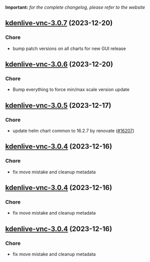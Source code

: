 **Important:**
*for the complete changelog, please refer to the website*




## [kdenlive-vnc-3.0.7](https://github.com/truecharts/charts/compare/kdenlive-vnc-3.0.6...kdenlive-vnc-3.0.7) (2023-12-20)

### Chore

- bump patch versions on all charts for new GUI release
  
  


## [kdenlive-vnc-3.0.6](https://github.com/truecharts/charts/compare/kdenlive-vnc-3.0.5...kdenlive-vnc-3.0.6) (2023-12-20)

### Chore

- Bump everything to force min/max scale version update
  
  


## [kdenlive-vnc-3.0.5](https://github.com/truecharts/charts/compare/kdenlive-vnc-3.0.4...kdenlive-vnc-3.0.5) (2023-12-17)

### Chore

- update helm chart common to 16.2.7 by renovate ([#16207](https://github.com/truecharts/charts/issues/16207))
  
  


## [kdenlive-vnc-3.0.4](https://github.com/truecharts/charts/compare/kdenlive-vnc-2.0.12...kdenlive-vnc-3.0.4) (2023-12-16)

### Chore

- fix move mistake and cleanup metadata
  
  


## [kdenlive-vnc-3.0.4](https://github.com/truecharts/charts/compare/kdenlive-vnc-2.0.12...kdenlive-vnc-3.0.4) (2023-12-16)

### Chore

- fix move mistake and cleanup metadata
  
  


## [kdenlive-vnc-3.0.4](https://github.com/truecharts/charts/compare/kdenlive-vnc-2.0.12...kdenlive-vnc-3.0.4) (2023-12-16)

### Chore

- fix move mistake and cleanup metadata
  
  